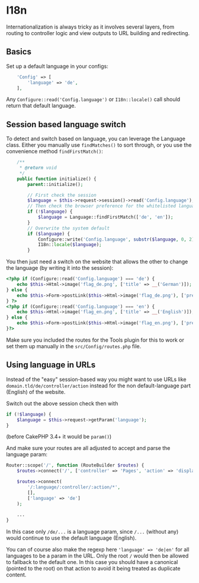 # I18n

Internationalization is always tricky as it involves several layers,
from routing to controller logic and view outputs to URL building and redirecting.

## Basics
Set up a default language in your configs:
```php
	'Config' => [
		'language' => 'de',
	],
```
Any `Configure::read('Config.language')` or `I18n::locale()` call should return that default language.

## Session based language switch
To detect and switch based on language, you can leverage the Language class.
Either you manually use `findMatches()` to sort through, or you use the convenience method `findFirstMatch()`:
```php
	/**
	 * @return void
	 */
	public function initialize() {
		parent::initialize();

		// First check the session
		$language = $this->request->session()->read('Config.language');
		// Then check the browser preference for the whitelisted languages
		if (!$language) {
			$language = Language::findFirstMatch(['de', 'en']);
		}
		// Overwrite the system default
		if ($language) {
			Configure::write('Config.language', substr($language, 0, 2));
			I18n::locale($language);
		}
```

You then just need a switch on the website that allows the other to change the language (by writing it into the session):
```php
<?php if (Configure::read('Config.language') === 'de') {
	echo $this->Html->image('flag_de.png', ['title' => __('German')]);
} else {
	echo $this->Form->postLink($this->Html->image('flag_de.png'), ['prefix' => false, 'plugin' => 'Tools', 'controller' => 'ShuntRequest', 'action' => 'language', 'de'], ['block' => true, 'escape' => false, 'title' => __('German')]);
} ?>
<?php if (Configure::read('Config.language') === 'en') {
	echo $this->Html->image('flag_en.png', ['title' => __('English')]);
} else {
	echo $this->Form->postLink($this->Html->image('flag_en.png'), ['prefix' => false, 'plugin' => 'Tools', 'controller' => 'ShuntRequest', 'action' => 'language', 'en'], ['block' => true, 'escape' => false, 'title' => __('English')]);
}?>
```

Make sure you included the routes for the Tools plugin for this to work or set them up manually in the `src/Config/routes.php` file.


## Using language in URLs
Instead of the "easy" session-based way you might want to use URLs like `domain.tld/de/controller/action` instead for the non default-language part (English) of the website. 
 
Switch out the above session check then with
```php
if (!$language) {
	$language = $this->request->getParam('language');
}
```
(before CakePHP 3.4+ it would be `param()`)

And make sure your routes are all adjusted to accept and parse the language param:
```php
Router::scope('/', function (RouteBuilder $routes) {
	$routes->connect('/', ['controller' => 'Pages', 'action' => 'display', 'home']);

	$routes->connect(
		'/:language/:controller/:action/*',
		[],
		['language' => 'de']
	);
	
	...
}
```

In this case only `/de/...` is a language param, since `/...` (without any) would continue to use the default language (English).

You can of course also make the regexp here `'language' => 'de|en'` for all languages to be a param in the URL. 
Only the root `/` would then be allowed to fallback to the default one.
In this case you should have a canonical (pointed to the root) on that action to avoid it being treated as duplicate content.
